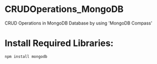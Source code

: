 # CRUDOperations_MongoDB
CRUD Operations in MongoDB Database by using 'MongoDB Compass'

# Install Required Libraries:
`npm install mongodb`
